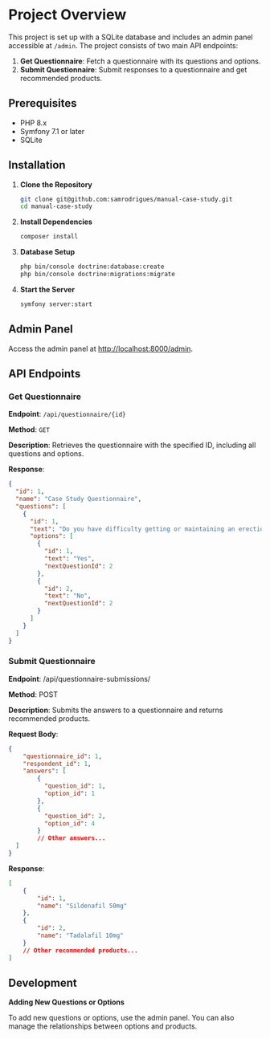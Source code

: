 # Project Overview

This project is set up with a SQLite database and includes an admin panel accessible at `/admin`. The project consists of two main API endpoints:

1. **Get Questionnaire**: Fetch a questionnaire with its questions and options.
2. **Submit Questionnaire**: Submit responses to a questionnaire and get recommended products.

## Prerequisites

- PHP 8.x
- Symfony 7.1 or later
- SQLite

## Installation

1. **Clone the Repository**

    ```bash
    git clone git@github.com:samrodrigues/manual-case-study.git
    cd manual-case-study
    ```

2. **Install Dependencies**

    ```bash
    composer install
    ```

3. **Database Setup**

    ```bash
    php bin/console doctrine:database:create
    php bin/console doctrine:migrations:migrate
    ```

4. **Start the Server**

    ```bash
    symfony server:start
    ```

## Admin Panel

Access the admin panel at [http://localhost:8000/admin](http://localhost:8000/admin).

## API Endpoints

### Get Questionnaire

**Endpoint**: `/api/questionnaire/{id}`

**Method**: `GET`

**Description**: Retrieves the questionnaire with the specified ID, including all questions and options.

**Response**:

```json
{
  "id": 1,
  "name": "Case Study Questionnaire",
  "questions": [
    {
      "id": 1,
      "text": "Do you have difficulty getting or maintaining an erection?",
      "options": [
        {
          "id": 1,
          "text": "Yes",
          "nextQuestionId": 2
        },
        {
          "id": 2,
          "text": "No",
          "nextQuestionId": 2
        }
      ]
    }
  ]
}
```

### Submit Questionnaire

**Endpoint**: /api/questionnaire-submissions/

**Method**: POST

**Description**: Submits the answers to a questionnaire and returns recommended products.

**Request Body**:

```json
{
    "questionnaire_id": 1,
    "respondent_id": 1,
    "answers": [
        {
          "question_id": 1,
          "option_id": 1
        },
        {
          "question_id": 2,
          "option_id": 4
        }
        // Other answers...
  ]
}
```

**Response**:

```json
[
    {
        "id": 1,
        "name": "Sildenafil 50mg"
    },
    {
        "id": 2,
        "name": "Tadalafil 10mg"
    }
    // Other recommended products...
]
```
## Development
**Adding New Questions or Options**

To add new questions or options, use the admin panel. You can also manage the relationships between options and products.